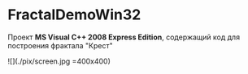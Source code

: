 # FractalDemoWin32

Проект **MS Visual C++ 2008 Express Edition**, содержащий код для построения фрактала "Крест"

![](./pix/screen.jpg =400x400)

